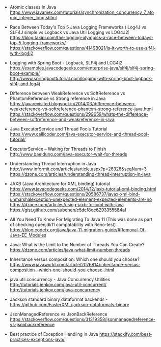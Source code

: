 * Atomic classes in Java \
https://www.javamex.com/tutorials/synchronization_concurrency_7_atomic_integer_long.shtml

* Race Between Today's Top 5 Java Logging Frameworks ( Log4J vs SLF4J simple vs Logback vs Java Util Logging vs LOG4J2) \
https://blog.takipi.com/the-logging-olympics-a-race-between-todays-top-5-logging-frameworks/ \
https://stackoverflow.com/questions/41498021/is-it-worth-to-use-slf4j-with-log4j2

* Logging with Spring Boot - Logback, SLF4j and LOG4j2 \
https://examples.javacodegeeks.com/enterprise-java/slf4j/slf4j-spring-boot-example/ \
http://www.springboottutorial.com/logging-with-spring-boot-logback-slf4j-and-log4j

* Difference between WeakReference vs SoftReference vs PhantomReference vs Strong reference in Java \
https://javarevisited.blogspot.in/2014/03/difference-between-weakreference-vs-softreference-phantom-strong-reference-java.html \
https://stackoverflow.com/questions/299659/whats-the-difference-between-softreference-and-weakreference-in-java

* Java ExecutorService and Thread Pools Tutorial \
https://www.callicoder.com/java-executor-service-and-thread-pool-tutorial/

* ExecutorService – Waiting for Threads to Finish \
http://www.baeldung.com/java-executor-wait-for-threads

* Understanding Thread Interruption in Java \
http://www.informit.com/articles/article.aspx?p=26326&seqNum=3 \
https://dzone.com/articles/understanding-thread-interruption-in-java

* JAXB (Java Architecture for XML binding) tutorial \
https://www.javacodegeeks.com/2014/12/jaxb-tutorial-xml-binding.html \
https://stackoverflow.com/questions/20586737/javax-xml-bind-unmarshalexception-unexpected-element-expected-elements-are-no \
https://dzone.com/articles/using-jaxb-for-xml-with-java
https://gist.github.com/subchen/c5dcf8dc6293355584af

* All You Need To Know For Migrating To Java 11 (This was done as part of checking openjdk11 compatability with Reno-test) \
https://blog.codefx.org/java/java-11-migration-guide/#Removal-Of-Java-EE-Modules

* Java: What is the Limit to the Number of Threads You Can Create? \
https://dzone.com/articles/java-what-limit-number-threads

* Inheritance versus composition: Which one should you choose? \
https://www.javaworld.com/article/2076814/inheritance-versus-composition--which-one-should-you-choose-.html

* java.util.concurrency - Java Concurrency Utilities \
http://tutorials.jenkov.com/java-util-concurrent/ \
http://tutorials.jenkov.com/java-concurrency

* Jackson standard binary dataformat backends -
https://github.com/FasterXML/jackson-dataformats-binary

* JsonManagedReference vs JsonBackReference
https://stackoverflow.com/questions/31319358/jsonmanagedreference-vs-jsonbackreference

* Best practice of Exception Handling in Java
https://stackify.com/best-practices-exceptions-java/
